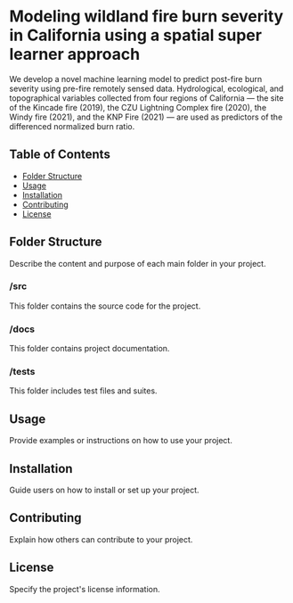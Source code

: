 # Modeling wildland fire burn severity in California using a spatial super learner approach

We develop a novel machine learning model to predict post-fire burn severity using pre-fire remotely sensed data. Hydrological, ecological, and topographical variables collected from four regions of California — the site of the Kincade fire (2019), the CZU Lightning Complex fire (2020), the Windy fire (2021), and the KNP Fire (2021) — are used as predictors of the differenced normalized burn ratio.

## Table of Contents

- [Folder Structure](#folder-structure)
- [Usage](#usage)
- [Installation](#installation)
- [Contributing](#contributing)
- [License](#license)

## Folder Structure

Describe the content and purpose of each main folder in your project.

### /src
This folder contains the source code for the project.

### /docs
This folder contains project documentation.

### /tests
This folder includes test files and suites.

## Usage

Provide examples or instructions on how to use your project.

## Installation

Guide users on how to install or set up your project.

## Contributing

Explain how others can contribute to your project.

## License

Specify the project's license information.
